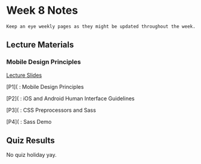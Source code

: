 Week 8 Notes
============================

```{note}
Keep an eye weekly pages as they might be updated throughout the week.
```

## Lecture Materials

### Mobile Design Principles

<a href="../resources/mobile_sass.pdf">Lecture Slides</a>

[P1](
: Mobile Design Principles

[P2](
: iOS and Android Human Interface Guidelines

[P3](
: CSS Preprocessors and Sass

[P4](
: Sass Demo

## Quiz Results

No quiz holiday yay.

